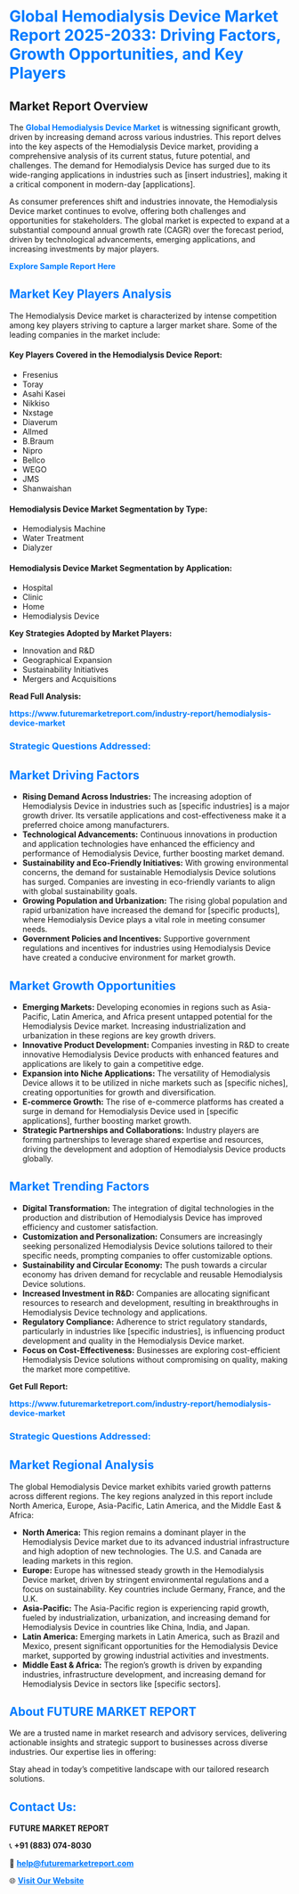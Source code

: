 <h1 style="color: #007BFF;">Global Hemodialysis Device Market Report 2025-2033: Driving Factors, Growth Opportunities, and Key Players</h1>

<section id="overview">
<h2>Market Report Overview</h2>
<p>The <a href="https://www.futuremarketreport.com/industry-report/hemodialysis-device-market" style="color: #007BFF; text-decoration: none;"><strong>Global Hemodialysis Device Market</strong></a> is witnessing significant growth, driven by increasing demand across various industries. This report delves into the key aspects of the Hemodialysis Device market, providing a comprehensive analysis of its current status, future potential, and challenges. The demand for Hemodialysis Device has surged due to its wide-ranging applications in industries such as [insert industries], making it a critical component in modern-day [applications].</p>
<p>As consumer preferences shift and industries innovate, the Hemodialysis Device market continues to evolve, offering both challenges and opportunities for stakeholders. The global market is expected to expand at a substantial compound annual growth rate (CAGR) over the forecast period, driven by technological advancements, emerging applications, and increasing investments by major players.</p>
</section>

<section id="overview">
<p><a href="https://www.futuremarketreport.com/request-sample/reportId=122946" style="color: #007BFF; text-decoration: none;"><strong>Explore Sample Report Here</strong></a></p>
</section>

<section id="key-players">
<h2 style="color: #007BFF;">Market Key Players Analysis</h2>
<p>The Hemodialysis Device market is characterized by intense competition among key players striving to capture a larger market share. Some of the leading companies in the market include:</p>
<h4>Key Players Covered in the Hemodialysis Device Report:</h4>
<ul><li>Fresenius</li><li>Toray</li><li>Asahi Kasei</li><li>Nikkiso</li><li>Nxstage</li><li>Diaverum</li><li>Allmed</li><li>B.Braum</li><li>Nipro</li><li>Bellco</li><li>WEGO</li><li>JMS</li><li>Shanwaishan</li></ul>
<h4>Hemodialysis Device Market Segmentation by Type:</h4>
<ul><li>Hemodialysis Machine</li><li>Water Treatment</li><li>Dialyzer</li></ul>

<h4>Hemodialysis Device Market Segmentation by Application:</h4>
<ul><li>Hospital</li><li>Clinic</li><li>Home</li><li>Hemodialysis Device</li></ul>
<p><strong>Key Strategies Adopted by Market Players:</strong></p>
<ul>
<li>Innovation and R&D</li>
<li>Geographical Expansion</li>
<li>Sustainability Initiatives</li>
<li>Mergers and Acquisitions</li>
</ul>
</section>

<section>
<p><strong>Read Full Analysis: </strong></p><a href="https://www.futuremarketreport.com/industry-report/hemodialysis-device-market" style="color: #007BFF; text-decoration: none;"><strong>https://www.futuremarketreport.com/industry-report/hemodialysis-device-market</strong></a>
<h3 style="color: #007BFF;">Strategic Questions Addressed:</h3>
</section>

<section id="driving-factors">
<h2 style="color: #007BFF;">Market Driving Factors</h2>
<ul>
<li><strong>Rising Demand Across Industries:</strong> The increasing adoption of Hemodialysis Device in industries such as [specific industries] is a major growth driver. Its versatile applications and cost-effectiveness make it a preferred choice among manufacturers.</li>
<li><strong>Technological Advancements:</strong> Continuous innovations in production and application technologies have enhanced the efficiency and performance of Hemodialysis Device, further boosting market demand.</li>
<li><strong>Sustainability and Eco-Friendly Initiatives:</strong> With growing environmental concerns, the demand for sustainable Hemodialysis Device solutions has surged. Companies are investing in eco-friendly variants to align with global sustainability goals.</li>
<li><strong>Growing Population and Urbanization:</strong> The rising global population and rapid urbanization have increased the demand for [specific products], where Hemodialysis Device plays a vital role in meeting consumer needs.</li>
<li><strong>Government Policies and Incentives:</strong> Supportive government regulations and incentives for industries using Hemodialysis Device have created a conducive environment for market growth.</li>
</ul>
</section>

<section id="growth-opportunities">
<h2 style="color: #007BFF;">Market Growth Opportunities</h2>
<ul>
<li><strong>Emerging Markets:</strong> Developing economies in regions such as Asia-Pacific, Latin America, and Africa present untapped potential for the Hemodialysis Device market. Increasing industrialization and urbanization in these regions are key growth drivers.</li>
<li><strong>Innovative Product Development:</strong> Companies investing in R&D to create innovative Hemodialysis Device products with enhanced features and applications are likely to gain a competitive edge.</li>
<li><strong>Expansion into Niche Applications:</strong> The versatility of Hemodialysis Device allows it to be utilized in niche markets such as [specific niches], creating opportunities for growth and diversification.</li>
<li><strong>E-commerce Growth:</strong> The rise of e-commerce platforms has created a surge in demand for Hemodialysis Device used in [specific applications], further boosting market growth.</li>
<li><strong>Strategic Partnerships and Collaborations:</strong> Industry players are forming partnerships to leverage shared expertise and resources, driving the development and adoption of Hemodialysis Device products globally.</li>
</ul>
</section>

<section id="trending-factors">
<h2 style="color: #007BFF;">Market Trending Factors</h2>
<ul>
<li><strong>Digital Transformation:</strong> The integration of digital technologies in the production and distribution of Hemodialysis Device has improved efficiency and customer satisfaction.</li>
<li><strong>Customization and Personalization:</strong> Consumers are increasingly seeking personalized Hemodialysis Device solutions tailored to their specific needs, prompting companies to offer customizable options.</li>
<li><strong>Sustainability and Circular Economy:</strong> The push towards a circular economy has driven demand for recyclable and reusable Hemodialysis Device solutions.</li>
<li><strong>Increased Investment in R&D:</strong> Companies are allocating significant resources to research and development, resulting in breakthroughs in Hemodialysis Device technology and applications.</li>
<li><strong>Regulatory Compliance:</strong> Adherence to strict regulatory standards, particularly in industries like [specific industries], is influencing product development and quality in the Hemodialysis Device market.</li>
<li><strong>Focus on Cost-Effectiveness:</strong> Businesses are exploring cost-efficient Hemodialysis Device solutions without compromising on quality, making the market more competitive.</li>
</ul>
</section>

<section>
<p><strong>Get Full Report: </strong></p><a href="https://www.futuremarketreport.com/industry-report/hemodialysis-device-market" style="color: #007BFF; text-decoration: none;"><strong>https://www.futuremarketreport.com/industry-report/hemodialysis-device-market</strong></a>
<h3 style="color: #007BFF;">Strategic Questions Addressed:</h3>
</section>


<section id="regional-analysis">
<h2 style="color: #007BFF;">Market Regional Analysis</h2>
<p>The global Hemodialysis Device market exhibits varied growth patterns across different regions. The key regions analyzed in this report include North America, Europe, Asia-Pacific, Latin America, and the Middle East & Africa:</p>
<ul>
<li><strong>North America:</strong> This region remains a dominant player in the Hemodialysis Device market due to its advanced industrial infrastructure and high adoption of new technologies. The U.S. and Canada are leading markets in this region.</li>
<li><strong>Europe:</strong> Europe has witnessed steady growth in the Hemodialysis Device market, driven by stringent environmental regulations and a focus on sustainability. Key countries include Germany, France, and the U.K.</li>
<li><strong>Asia-Pacific:</strong> The Asia-Pacific region is experiencing rapid growth, fueled by industrialization, urbanization, and increasing demand for Hemodialysis Device in countries like China, India, and Japan.</li>
<li><strong>Latin America:</strong> Emerging markets in Latin America, such as Brazil and Mexico, present significant opportunities for the Hemodialysis Device market, supported by growing industrial activities and investments.</li>
<li><strong>Middle East & Africa:</strong> The region’s growth is driven by expanding industries, infrastructure development, and increasing demand for Hemodialysis Device in sectors like [specific sectors].</li>
</ul>
</section>

<footer>
<h2 style="color: #007BFF;">About FUTURE MARKET REPORT</h2>
<p>We are a trusted name in market research and advisory services, delivering actionable insights and strategic support to businesses across diverse industries. Our expertise lies in offering:</p>

<p>Stay ahead in today’s competitive landscape with our tailored research solutions.</p>

<h2 style="color: #007BFF;">Contact Us:</h2>
<p><strong>FUTURE MARKET REPORT</strong></p>
<p>📞 <strong>+91 (883) 074-8030</strong></p>
<p>📧 <strong><a href="mailto:help@futuremarketreport.com" style="color: #007BFF;">help@futuremarketreport.com</a></strong></p>
<p>🌐 <strong><a href="https://www.futuremarketreport.com/" style="color: #007BFF;">Visit Our Website</a></strong></p>
</footer>